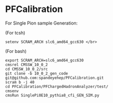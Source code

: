 # PFCalibration  
For Single Pion sample Generation:

(For tcsh)  
```
setenv SCRAM_ARCH slc6_amd64_gcc630 </br>
```
(For bash)
```
export SCRAM_ARCH=slc6_amd64_gcc630
cmsrel CMSSW_10_0_2
cd CMSSW_10_0_2/src
git clone -b 10_0_2_gen_code git@github.com:spandeyehep/PFCalibration.git
scram b -j 40
cd PFCalibration/PFChargedHadronAnalyzer/test/
cmsenv
cmsRun SinglePi0E10_pythia8_cfi_GEN_SIM.py
```
